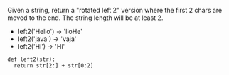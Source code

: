 Given a string, return a "rotated left 2" version where the first 2 chars are moved to the end. The string length will be at least 2. 

* left2('Hello') → 'lloHe'
* left2('java') → 'vaja'
* left2('Hi') → 'Hi'

```
def left2(str):
  return str[2:] + str[0:2]
```
